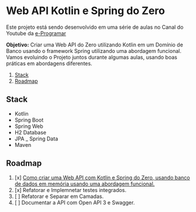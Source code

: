 # Web API Kotlin e Spring do Zero

Este projeto está sendo desenvolvido em uma série de aulas no Canal do Youtube da [e-Programar](https://www.youtube.com/EnsinandoProgramar)   

**Objetivo:** Criar uma Web API do Zero utilizando Kotlin em um Domínio de Banco usando o framework Spring utilizando uma abordagem funcional.
Vamos evoluindo o Projeto juntos durante algumas aulas, usando boas práticas em abordagens diferentes.

1. [Stack](#stack)
2. [Roadmap](#roadmap)

## Stack   
- Kotlin
- Spring Boot
- Spring Web
- H2 Database
- JPA
_ Spring Data
- Maven    


## Roadmap   
1. [x] [Como criar uma Web API com Kotlin e Spring do Zero, usando banco de dados em memória usando uma abordagem funcional.](https://youtu.be/Usq-HeeJ6so)
2. [x] Refatorar e Implemnetar testes integrados.
3. [ ] Refatorar e Separar em Camadas.   
4. [ ] Documentar a API com Open API 3 e Swagger.
